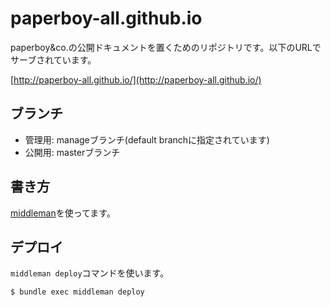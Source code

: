 # paperboy-all.github.io

paperboy&amp;co.の公開ドキュメントを置くためのリポジトリです。以下のURLでサーブされています。

[http://paperboy-all.github.io/](http://paperboy-all.github.io/)

## ブランチ

  * 管理用: manageブランチ(default branchに指定されています)
  * 公開用: masterブランチ

## 書き方

[middleman](http://middleman-guides.e2esound.com/)を使ってます。

## デプロイ

`middleman deploy`コマンドを使います。

```
$ bundle exec middleman deploy
```
